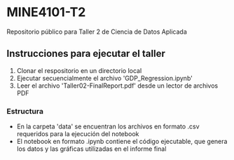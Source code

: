 # MINE4101-T2
Repositorio público para Taller 2 de Ciencia de Datos Aplicada

## Instrucciones para ejecutar el taller

1. Clonar el respositorio en un directorio local
2. Ejecutar secuencialmente el archivo 'GDP_Regression.ipynb'
3. Leer el archivo 'Taller02-FinalReport.pdf' desde un lector de archivos PDF

### Estructura
- En la carpeta 'data' se encuentran los archivos en formato .csv requeridos para la ejecución del notebook
- El notebook en formato .ipynb contiene el código ejecutable, que genera los datos y las gráficas utilizadas en el informe final
